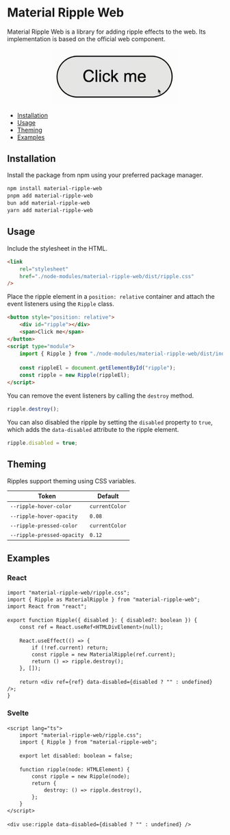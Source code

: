 # Material Ripple Web

Material Ripple Web is a library for adding ripple effects to the web. Its implementation is based on the official [<md-ripple>] web component.

<div align="center">
	<img src="./assets/example.gif" width="300" height="auto">
</div>

- [Installation](#installation)
- [Usage](#usage)
- [Theming](#theming)
- [Examples](#examples)

## Installation

Install the package from npm using your preferred package manager.

```bash
npm install material-ripple-web
pnpm add material-ripple-web
bun add material-ripple-web
yarn add material-ripple-web
```

## Usage

Include the stylesheet in the HTML.

```html
<link
	rel="stylesheet"
	href="./node-modules/material-ripple-web/dist/ripple.css"
/>
```

Place the ripple element in a `position: relative` container and attach the event listeners using the `Ripple` class.

```html
<button style="position: relative">
	<div id="ripple"></div>
	<span>Click me</span>
</button>
<script type="module">
	import { Ripple } from "./node-modules/material-ripple-web/dist/index.js";

	const rippleEl = document.getElementById("ripple");
	const ripple = new Ripple(rippleEl);
</script>
```

You can remove the event listeners by calling the `destroy` method.

```js
ripple.destroy();
```

You can also disabled the ripple by setting the `disabled` property to `true`, which adds the `data-disabled` attribute to the ripple element.

```js
ripple.disabled = true;
```

## Theming

Ripples support theming using CSS variables.

| Token                      | Default        |
| -------------------------- | -------------- |
| `--ripple-hover-color`     | `currentColor` |
| `--ripple-hover-opacity`   | `0.08`         |
| `--ripple-pressed-color`   | `currentColor` |
| `--ripple-pressed-opacity` | `0.12`         |

## Examples

### React

```tsx
import "material-ripple-web/ripple.css";
import { Ripple as MaterialRipple } from "material-ripple-web";
import React from "react";

export function Ripple({ disabled }: { disabled?: boolean }) {
	const ref = React.useRef<HTMLDivElement>(null);

	React.useEffect(() => {
		if (!ref.current) return;
		const ripple = new MaterialRipple(ref.current);
		return () => ripple.destroy();
	}, []);

	return <div ref={ref} data-disabled={disabled ? "" : undefined} />;
}
```

### Svelte

```svelte
<script lang="ts">
	import "material-ripple-web/ripple.css";
	import { Ripple } from "material-ripple-web";

	export let disabled: boolean = false;

	function ripple(node: HTMLElement) {
		const ripple = new Ripple(node);
		return {
			destroy: () => ripple.destroy(),
		};
	}
</script>

<div use:ripple data-disabled={disabled ? "" : undefined} />
```

[<md-ripple>]: https://github.com/material-components/material-web/tree/main/ripple
[documentation]: https://svelte-material-ripple.vercel.app
